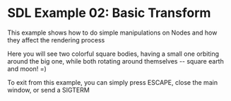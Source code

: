 # SDL Example 02: Basic Transform

This example shows how to do simple manipulations on Nodes and how they affect the rendering process

Here you will see two colorful square bodies, having a small one orbiting around the big one, while both rotating around themselves -- square earth and moon! =)

To exit from this example, you can simply press ESCAPE, close the main window, or send a SIGTERM
